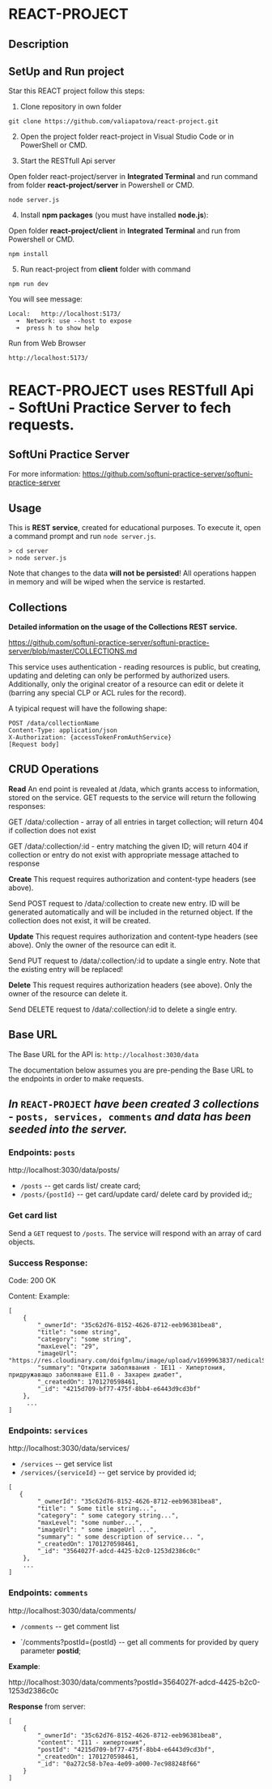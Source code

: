 # REACT-PROJECT

## Description


## SetUp and Run project

Star this REACT project follow this steps:

1. Clone repository in own folder
```
git clone https://github.com/valiapatova/react-project.git
```

2. Open the project folder react-project in Visual Studio Code or in PowerShell or CMD.

3. Start the RESTfull Api server 

Open folder react-project/server in **Integrated Terminal** and  run command from folder **react-project/server** in Powershell or CMD. 
```
node server.js
```

4. Install **npm packages** (you must have installed **node.js**):

Open folder **react-project/client** in **Integrated Terminal** and  run from Powershell or CMD.
```
npm install
```

5. Run react-project from **client** folder with command
```
npm run dev
```

You will see message:
```
Local:   http://localhost:5173/
  ➜  Network: use --host to expose
  ➜  press h to show help
```

Run from Web Browser
```
http://localhost:5173/
```



# REACT-PROJECT uses **RESTfull Api** - **SoftUni Practice Server** to fech requests.

## SoftUni Practice Server

For more information: https://github.com/softuni-practice-server/softuni-practice-server

## Usage

This is **REST service**, created for educational purposes. To execute it, open a command prompt and run `node server.js`.

```
> cd server
> node server.js
```

Note that changes to the data **will not be persisted**! All operations happen in memory and will be wiped when the service is restarted.

## Collections

**Detailed information on the usage of the Collections REST service.**

https://github.com/softuni-practice-server/softuni-practice-server/blob/master/COLLECTIONS.md

This service uses authentication - reading resources is public, but creating, updating and deleting can only be performed by authorized users. Additionally, only the original creator of a resource can edit or delete it (barring any special CLP or ACL rules for the record).

A tyipical request will have the following shape:

```
POST /data/collectionName
Content-Type: application/json
X-Authorization: {accessTokenFromAuthService}
[Request body]
```

## CRUD Operations

**Read**
An end point is revealed at /data, which grants access to information, stored on the service. GET requests to the service will return the following responses:

GET /data/:collection - array of all entries in target collection; will return 404 if collection does not exist

GET /data/:collection/:id - entry matching the given ID; will return 404 if collection or entry do not exist with appropriate message attached to response

**Create**
This request requires authorization and content-type headers (see above).

Send POST request to /data/:collection to create new entry. ID will be generated automatically and will be included in the returned object. If the collection does not exist, it will be created.

**Update**
This request requires authorization and content-type headers (see above). Only the owner of the resource can edit it.

Send PUT request to /data/:collection/:id to update a single entry. Note that the existing entry will be replaced!

**Delete**
This request requires authorization headers (see above). Only the owner of the resource can delete it.

Send DELETE request to /data/:collection/:id to delete a single entry.


## Base URL

The Base URL for the API is: `http://localhost:3030/data`

The documentation below assumes you are pre-pending the Base URL to the endpoints in order to make requests.


## ***In*** `REACT-PROJECT` ***have been created  3 collections*** - `posts, services, comments` ***and data has been **seeded** into the server.***

### Endpoints: `posts`

http://localhost:3030/data/posts/ 

- `/posts` -- get cards list/ create card;
- `/posts/{postId}` -- get card/update card/ delete card by provided id;;

### Get card list

Send a `GET` request to `/posts`. The service will respond with an array of card objects.

### Success Response:

Code: 200 OK

Content:
Example:

```
[
    {
        "_ownerId": "35c62d76-8152-4626-8712-eeb96381bea8",
        "title": "some string",
        "category": "some string",
        "maxLevel": "29",
        "imageUrl": "https://res.cloudinary.com/doifgnlmu/image/upload/v1699963837/nedicalSimbol2_tttmlq.png",
        "summary": "Открити заболявания - IE11 - Хипертония, придружаващо заболяване E11.0 - Захарен диабет",
        "_createdOn": 1701270598461,
        "_id": "4215d709-bf77-475f-8bb4-e6443d9cd3bf"
    },
     ...
]
```

### Endpoints: `services`

http://localhost:3030/data/services/ 

- `/services` -- get service list  
- `/services/{serviceId}` -- get service by provided id;

```
[
   {
        "_ownerId": "35c62d76-8152-4626-8712-eeb96381bea8",
        "title": " Some title string...",
        "category": " some category string...",
        "maxLevel": "some number...",
        "imageUrl": " some imageUrl ...",
        "summary": " some description of service... ",
        "_createdOn": 1701270598461,
        "_id": "3564027f-adcd-4425-b2c0-1253d2386c0c"
    },
    ...
]
```

### Endpoints: `comments`

http://localhost:3030/data/comments/ 

- `/comments` -- get comment list  

- `/comments?postId={postId} -- get all comments for provided by query parameter **postid**;

**Example**:

http://localhost:3030/data/comments?postId=3564027f-adcd-4425-b2c0-1253d2386c0c


**Response** from server:

```
[
    {
        "_ownerId": "35c62d76-8152-4626-8712-eeb96381bea8",
        "content": "I11 - хипертония",
        "postId": "4215d709-bf77-475f-8bb4-e6443d9cd3bf",
        "_createdOn": 1701270598461,
        "_id": "0a272c58-b7ea-4e09-a000-7ec988248f66"
    }
]
```
